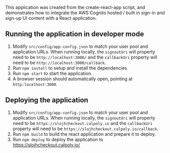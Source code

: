 This application was created from the create-react-app script, and demonstrates how to integrate the AWS Cognito hosted / built in sign-in and sign-up UI content with a React application.

## Running the application in developer mode

1. Modify `src/config/app-config.json` to match your user pool and application URLs. When running locally, the `signoutUri` will property need to be `http://localhost:3000/` and the `callbackUri` property will need to be `http://localhost:3000/callback`.
2. Run `npm install` to setup and install the dependencies.
3. Run `npm start` to start the application.
4. A browser session should automatically open, pointing at `http:localhost:3000`.

## Deploying the application

1. Modify `src/config/app-config.json` to match your user pool and application URLs. When running locally, the `signoutUri` will property need to be `https://slojhcheckout.calpoly.io` and the `callbackUri` property will need to be `https://slojhcheckout.calpoly.io/callback`.
2. Run `npm build` to build the react application and prepare it to deploy.
3. Run `npm deploy` to deploy the application to https://slojhcheckout.calpoly.io/